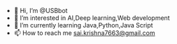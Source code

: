 - 👋 Hi, I’m @USBbot
- 👀 I’m interested in AI,Deep learning,Web development 
- 🌱 I’m currently learning Java,Python,Java Script
- 📫 How to reach me sai.krishna7663@gmail.com

<!---
USBbot/USBbot is a ✨ special ✨ repository because its `README.md` (this file) appears on your GitHub profile.
You can click the Preview link to take a look at your changes.
--->

